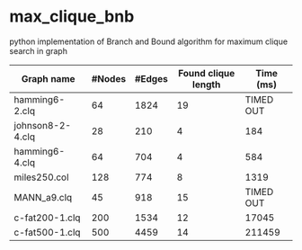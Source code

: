 # max_clique_bnb
python implementation of Branch and Bound algorithm for maximum clique search in graph

Graph name|#Nodes|#Edges|Found clique length|Time (ms)
---|---|---|---|---
hamming6-2.clq|64|1824|19|TIMED OUT
johnson8-2-4.clq|28|210|4|184
hamming6-4.clq|64|704|4|584
miles250.col|128|774|8|1319
MANN_a9.clq|45|918|15|TIMED OUT
c-fat200-1.clq|200|1534|12|17045
c-fat500-1.clq|500|4459|14|211459
